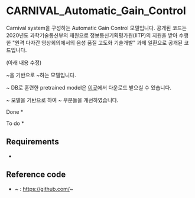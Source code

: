 # CARNIVAL_Automatic_Gain_Control
Carnival system을 구성하는 Automatic Gain Control 모델입니다.
공개된 코드는 2020년도 과학기술통신부의 재원으로 정보통신기획평가원(IITP)의 지원을 받아 수행한
"원격 다자간 영상회의에서의 음성 품질 고도화 기술개발" 과제 일환으로 공개된 코드입니다.

(아래 내용 수정)

~을 기반으로
~하는 모델입니다.

~ DB로 훈련한 pretrained model은 [이곳](https://drive.google.com/file/~)에서 다운로드 받으실 수 있습니다.

~ 모델을 기반으로 하여 ~ 부분들을 개선하였습니다.

Done
* 

To do
* 


## Requirements
* 


## Reference code
* ~ : https://github.com/~
